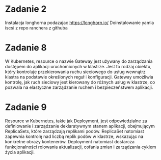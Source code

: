 # Zadanie 2
Instalacja longhorna podazajac https://longhorn.io/
Doinstalowanie yamla iscsi z repo ranchera z githuba

# Zadanie 8
W Kubernetes, resource o nazwie Gateway jest używany do zarządzania 
dostępem do aplikacji uruchomionych w klastrze. Jest to rodzaj obiektu, 
który kontroluje przekierowania ruchu sieciowego do usług wewnątrz 
klastra na podstawie określonych reguł i konfiguracji. Gateway 
umożliwia kontrolę, jak ruch sieciowy jest kierowany do różnych 
usług w klastrze, co pozwala na elastyczne zarządzanie ruchem i 
bezpieczeństwem aplikacji.

# Zadanie 9
Resource w Kubernetes, takie jak Deployment, jest odpowiedzialne 
za definiowanie i zarządzanie deklaratywnym stanem aplikacji, 
obejmującym ReplicaSets, które zarządzają replikami podów. ReplicaSet 
natomiast zapewnia kontrolę nad liczbą replik podów w klastrze, 
wskazując na konkretne obrazy kontenerów. Deployment natomiast 
dostarcza funkcjonalności rolowania aktualizacji, 
cofania zmian i zarządzania cyklem życia aplikacji.
